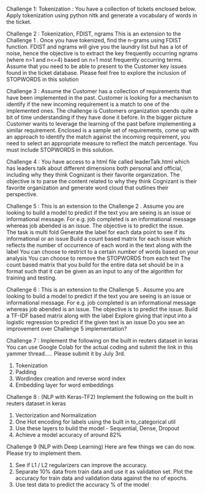 Challenge 1: Tokenization : You have a collection of tickets enclosed below. Apply tokenization using python nltk and generate a vocabulary of words in the ticket. 

Challenge 2 :  Tokenization, FDIST, ngrams This is an extension to the Challenge 1  .  Once you have tokenized, find the n-grams using FDIST function. FDIST and ngrams will give you the laundry list but has a lot of noise, hence the objective is to extract the key frequently occurring ngrams (where n>1 and n<=4) based on n=1 most frequently occurring terms. Assume that you need to be able to present to the Customer key issues found in the ticket database. Please feel free to explore the inclusion of STOPWORDS in this solution

Challenge 3 :  Assume the Customer has a collection of requirements that have been implemented in the past.  Customer is looking for a mechanism to identify if the new incoming requirement is a match to one of the implemented ones. The challenge is Customers organization spends quite a bit of time understanding if they have done it before. In the bigger picture Customer wants to leverage the learning of the past before implementing a similar requirement. Enclosed is a sample set of requirements, come up with an approach to identify the match against the incoming requirement, you need to select an appropriate measure to reflect the match percentage. You must include STOPWORDS in this solution.

Challenge 4 :  You have access to a html file called leaderTalk.html which has leaders talk about different dimensions both personal and official, including why they think Cognizant is their favorite organization. The objective is to parse the content related to why they think Cognizant is their favorite organization and generate word cloud that outlines their perspective.

Challenge 5 :  This is an extension to the Challenge 2  .  Assume you are looking to build a model to predict if the text you are seeing is an issue or informational message. For e.g. job completed is an informational message whereas job abended is an issue.  The objective is to predict the issue.  
The task is multi fold
   Generate the label for each data point to see if its informational or an issue
   Build a count based matrix for each issue which reflects the number of occurrence of each word in the text along with the label
   You can choose to restrict to a certain number of words based on your analysis
   You can choose to remove the STOPWORDS from each text 
   The count based matrix that you build for the entire data set should be in a format such that it can be given as an input to any of the algorithm for training and testing.

Challenge 6 :  This is an extension to the Challenge 5 .  Assume you are looking to build a model to predict if the text you are seeing is an issue or informational message. For e.g. job completed is an informational message whereas job abended is an issue.  The objective is to predict the issue.
Build a TF-IDF based matrix along with the label
Explore giving that input into a logistic regression to predict if the given text is an issue
Do you see an improvement over Challenge 5 implementation?

Challenge 7 : Implement the following on the built in reuters dataset in keras
You can use Google Colab for the actual coding and submit the link in this yammer thread.....
Please submit it by July 3rd.
1. Tokenization 
2. Padding
3. Wordindex creation and reverse word index
4. Embedding layer for word embeddings

Challenge 8 : (NLP with Keras-TF2)
Implement the following on the built in reuters dataset in keras
1. Vectorization and Normalization
2. One Hot encoding for labels using the built in to_categorical util
3. Use these layers to build the model - Sequential, Dense, Dropout
4. Achieve a model accuracy of around 82%

Challenge 9 (NLP with Deep Learning)
Here are few things we can do now.  Please try to implement them.
1. See if L1 / L2 regularizers can improve the accuracy.
2. Separate 10% data from train data and use it as validation set.  Plot the accuracy for train data and validation data against the no of epochs.
3. Use test data to predict the accuracy % of the model 
